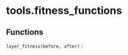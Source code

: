 

tools.fitness_functions
=====================================

Functions
---------

``layer_fitness(before, after)``
: